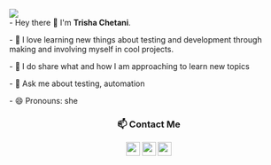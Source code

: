 
<!-- HEADER -->


  <p align="left">
    <img src="https://readme-typing-svg.herokuapp.com?color=CB4D89&center=true&vCenter=true&lines=Automation-enthusiast;Software-tester;Writer;Speaker">
    <br>
  - Hey there 👋 I'm <strong>Trisha Chetani</strong>.
   </p>
   <p align="left">
   - 🔭  I love learning new things about testing and development through making and involving myself in cool projects.  
  </p>
  <p align="left">
  - 👯  I do share what and how I am approaching to learn new topics
  </p>
  <p align="left">
  - 💬 Ask me about testing, automation
  </p>
  - 😄 Pronouns: she

  
<!-- SOCIALS -->

  <h3 align="center"> 📫 Contact Me</h3>
  <p align="center">
    <a href="https://twitter.com/TrishaChetani"><img src="https://img.shields.io/badge/Twitter-CB4D89?&style=plastic&logo=twitter&logoColor=white" height=25></a>
    <a href="mailto:agarwalatrisha1212@gmail.com"><img src="https://img.shields.io/badge/Email-CB4D89?style=plastic&logo=gmail&logoColor=white" height=25></a>
    <a href="https://www.linkedin.com/in/TrishaChetani/"><img src="https://img.shields.io/badge/LinkedIn-CB4D89?style=plastic&logo=linkedin&logoColor=white" height=25></a>
    <!-- <a href="https://dev.to/trishachetani"><img src="https://img.shields.io/badge/Download_Resume-CB4D89?style=plastic&logo=googledrive&logoColor=white" height=25></a> -->
  </p>

